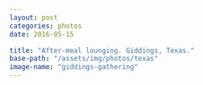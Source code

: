 ```yaml
---
layout: post
categories: photos
date: 2016-05-15

title: "After-meal lounging. Giddings, Texas."
base-path: "/assets/img/photos/texas"
image-name: "giddings-gathering"
---
```

